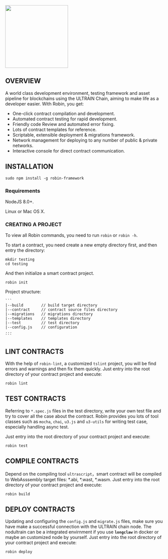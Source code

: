 <img src="https://user-images.githubusercontent.com/1866848/46092758-33c63000-c1e8-11e8-8d70-655c7358df89.png" width="200" hegiht="300" align=center />


## OVERVIEW

A world class development environment, testing framework and asset pipeline for blockchains using the ULTRAIN Chain, aiming to make life as a developer easier. With Robin, you get:

* One-click contract compilation and development.
* Automated contract testing for rapid development.
* Friendly code Review and automated error fixing.
* Lots of contract templates for reference.
* Scriptable, extensible deployment & migrations framework.
* Network management for deploying to any number of public & private networks.
* Interactive console for direct contract communication.

## INSTALLATION

```
sudo npm install -g robin-framework
```

### Requirements
NodeJS 8.0+.

Linux or Mac OS X.

### CREATING A PROJECT

To view all Robin commands, you need to run `robin` or `robin -h`.

To start a contract, you need create a new empty directory first, and then entry the directory:

```
mkdir testing
cd testing
```
And then initialize a smart contract project.

```
robin init
```

Project structure:

    ```
    |--build        // build target directory
    |--contract     // contract source files directory
    |--migrations   // migrations directory
    |--templates    // templates directory
    |--test         // test directory
    |--config.js    // configuration
    ...
    ```

## LINT CONTRACTS
With the help of `robin-lint`, a customized `tslint` project, you will be find errors and warnings and then fix them quickly.
Just entry into the root directory of your contract project and execute: 
```
robin lint
```

## TEST CONTRACTS

Referring to `*.spec.js` files in the test directory, write your own test file and try to cover all the case about the contract. Robin provides you lots of tool classes such as `mocha`, `chai`, `u3.js` and `u3-utils` for writing test case, especially handling async test.

Just entry into the root directory of your contract project and execute: 
```
robin test
```

## COMPILE CONTRACTS

Depend on the compiling tool `ultrascript`，smart contract will be compiled to WebAsssembly target files: *.abi, *.wast, *.wasm.
Just entry into the root directory of your contract project and execute: 
```
robin build
```

## DEPLOY CONTRACTS

Updating and configuring the `config.js` and `migrate.js` files, make sure you have make a successful connection with the ULTRAIN chain node. The nodultrain can be a integrated envirnment if you use **`longclaw`** in docker or maybe an customized node by yourself.
Just entry into the root directory of your contract project and execute: 
```
robin deploy
```

